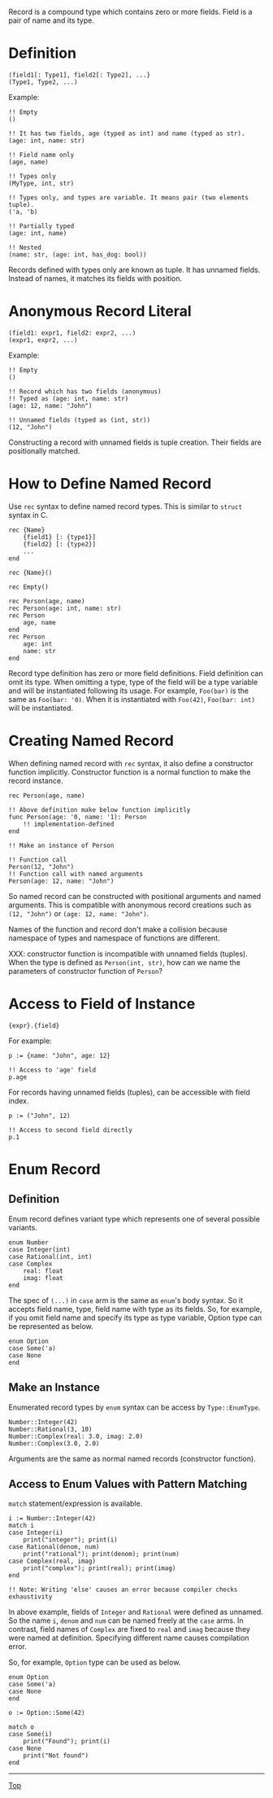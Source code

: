 Record is a compound type which contains zero or more fields. Field is a pair of name and its type.

# Definition

```
(field1[: Type1], field2[: Type2], ...}
(Type1, Type2, ...)
```

Example:

```
!! Empty
()

!! It has two fields, age (typed as int) and name (typed as str).
(age: int, name: str)

!! Field name only
(age, name)

!! Types only
(MyType, int, str)

!! Types only, and types are variable. It means pair (two elements tuple).
('a, 'b)

!! Partially typed
(age: int, name)

!! Nested
(name: str, (age: int, has_dog: bool))
```

Records defined with types only are known as tuple. It has unnamed fields. Instead of names,
it matches its fields with position.

# Anonymous Record Literal

```
(field1: expr1, field2: expr2, ...)
(expr1, expr2, ...)
```

Example:

```
!! Empty
()

!! Record which has two fields (anonymous)
!! Typed as (age: int, name: str)
(age: 12, name: "John")

!! Unnamed fields (typed as (int, str))
(12, "John")
```

Constructing a record with unnamed fields is tuple creation. Their fields are positionally matched.

# How to Define Named Record

Use `rec` syntax to define named record types. This is similar to `struct` syntax in C.

```
rec {Name}
    {field1} [: {type1}]
    {field2} [: {type2}]
    ...
end

rec {Name}()
```

```
rec Empty()

rec Person(age, name)
rec Person(age: int, name: str)
rec Person
    age, name
end
rec Person
    age: int
    name: str
end
```

Record type definition has zero or more field definitions. Field definition can omit its type.
When omitting a type, type of the field will be a type variable and will be instantiated
following its usage. For example, `Foo(bar)` is the same as `Foo(bar: '0)`. When it is
instantiated with `Foo(42)`, `Foo(bar: int)` will be instantiated.

# Creating Named Record

When defining named record with `rec` syntax, it also define a constructor function implicitly.
Constructor function is a normal function to make the record instance.

```
rec Person(age, name)

!! Above definition make below function implicitly
func Person(age: '0, name: '1): Person
    !! implementation-defined
end

!! Make an instance of Person

!! Function call
Person(12, "John")
!! Function call with named arguments
Person(age: 12, name: "John")
```

So named record can be constructed with positional arguments and named arguments. This is
compatible with anonymous record creations such as `(12, "John")` or `(age: 12, name: "John")`.

Names of the function and record don't make a collision because namespace of types and
namespace of functions are different.

XXX: constructor function is incompatible with unnamed fields (tuples). When the type is
defined as `Person(int, str)`, how can we name the parameters of constructor function of `Person`?

# Access to Field of Instance

```
{expr}.{field}
```

For example:

```
p := {name: "John", age: 12}

!! Access to 'age' field
p.age
```

For records having unnamed fields (tuples), can be accessible with field index.

```
p := ("John", 12)

!! Access to second field directly
p.1
```

# Enum Record

## Definition

Enum record defines variant type which represents one of several possible variants.

```
enum Number
case Integer(int)
case Rational(int, int)
case Complex
    real: float
    imag: float
end
```

The spec of `(...)` in `case` arm is the same as `enum`'s body syntax. So it accepts field name,
type, field name with type as its fields.
So, for example, if you omit field name and specify its type as type variable, Option type
can be represented as below.

```
enum Option
case Some('a)
case None
end
```

## Make an Instance

Enumerated record types by `enum` syntax can be access by `Type::EnumType`.

```
Number::Integer(42)
Number::Rational(3, 10)
Number::Complex(real: 3.0, imag: 2.0)
Number::Complex(3.0, 2.0)
```

Arguments are the same as normal named records (constructor function).

## Access to Enum Values with Pattern Matching

`match` statement/expression is available.

```
i := Number::Integer(42)
match i
case Integer(i)
    print("integer"); print(i)
case Rational(denom, num)
    print("rational"); print(denom); print(num)
case Complex(real, imag)
    print("complex"); print(real); print(imag)
end

!! Note: Writing 'else' causes an error because compiler checks exhaustivity
```

In above example, fields of `Integer` and `Rational` were defined as unnamed. So the name `i`,
`denom` and `num` can be named freely at the `case` arms.
In contrast, field names of `Complex` are fixed to `real` and `imag` because they were named
at definition. Specifying different name causes compilation error.

So, for example, `Option` type can be used as below.

```
enum Option
case Some('a)
case None
end

o := Option::Some(42)

match o
case Some(i)
    print("Found"); print(i)
case None
    print("Not found")
end
```

---
[Top](./README.md)

